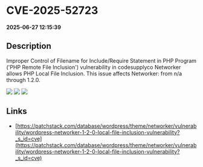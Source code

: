 # CVE-2025-52723

**2025-06-27 12:15:39**

## Description
Improper Control of Filename for Include/Require Statement in PHP Program ('PHP Remote File Inclusion') vulnerability in codesupplyco Networker allows PHP Local File Inclusion. This issue affects Networker: from n/a through 1.2.0.

![](https://img.shields.io/static/v1?label=Score&message=8.1&color=red)
![](https://img.shields.io/static/v1?label=Severity&message=HIGH&color=red)
![](https://img.shields.io/static/v1?label=CWE&message=RFI&color=green)

## Links
- [https://patchstack.com/database/wordpress/theme/networker/vulnerability/wordpress-networker-1-2-0-local-file-inclusion-vulnerability?_s_id=cve](https://patchstack.com/database/wordpress/theme/networker/vulnerability/wordpress-networker-1-2-0-local-file-inclusion-vulnerability?_s_id=cve)
